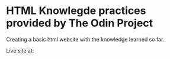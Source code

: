 # HTML Knowlegde practices provided by The Odin Project

Creating a basic html website with the knowledge learned so far.

Live site at: 
